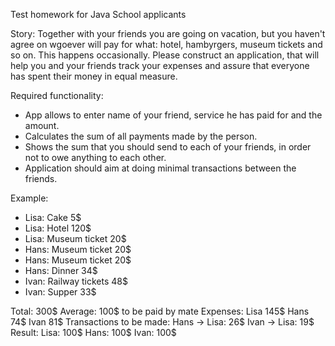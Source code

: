 Test homework for Java School applicants

Story:
Together with your friends you are going on vacation, but you haven't agree on wgoever will pay for what: hotel, hambyrgers, museum tickets and so on. This happens occasionally.
Please construct an application, that will help you and your friends track your expenses and assure that everyone has spent their money in equal measure.

Required functionality:
 - App allows to enter name of your friend, service he has paid for and the amount.
 - Calculates the sum of all payments made by the person.
 - Shows the sum that you should send to each of your friends, in order not to owe anything to each other.
 - Application should aim at doing minimal transactions between the friends.

Example:
 - Lisa: Cake 5$
 - Lisa: Hotel 120$
 - Lisa: Museum ticket 20$
 - Hans: Museum ticket 20$
 - Hans: Museum ticket 20$
 - Hans: Dinner 34$
 - Ivan: Railway tickets 48$
 - Ivan: Supper 33$

Total: 300$
Average: 100$ to be paid by mate
Expenses:
    Lisa 145$
    Hans 74$
    Ivan 81$
Transactions to be made:
    Hans -> Lisa: 26$
    Ivan -> Lisa: 19$
Result:
    Lisa: 100$
    Hans: 100$
    Ivan: 100$